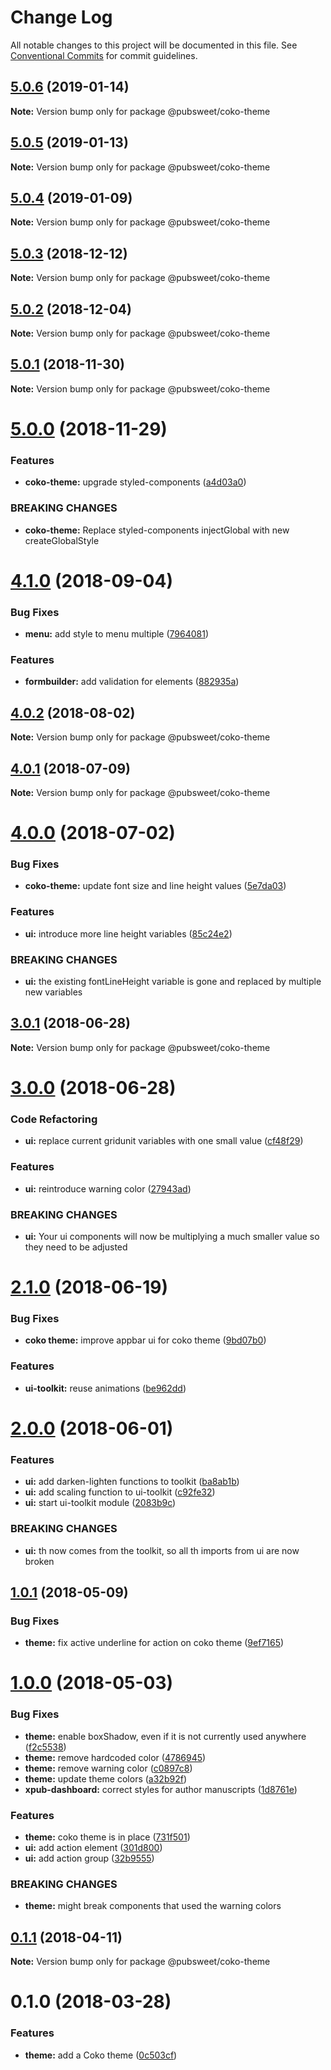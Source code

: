 # Change Log

All notable changes to this project will be documented in this file.
See [Conventional Commits](https://conventionalcommits.org) for commit guidelines.

## [5.0.6](https://gitlab.coko.foundation/pubsweet/pubsweet/compare/@pubsweet/coko-theme@5.0.5...@pubsweet/coko-theme@5.0.6) (2019-01-14)

**Note:** Version bump only for package @pubsweet/coko-theme





## [5.0.5](https://gitlab.coko.foundation/pubsweet/pubsweet/compare/@pubsweet/coko-theme@5.0.4...@pubsweet/coko-theme@5.0.5) (2019-01-13)

**Note:** Version bump only for package @pubsweet/coko-theme





## [5.0.4](https://gitlab.coko.foundation/pubsweet/pubsweet/compare/@pubsweet/coko-theme@5.0.3...@pubsweet/coko-theme@5.0.4) (2019-01-09)

**Note:** Version bump only for package @pubsweet/coko-theme





## [5.0.3](https://gitlab.coko.foundation/pubsweet/pubsweet/compare/@pubsweet/coko-theme@5.0.2...@pubsweet/coko-theme@5.0.3) (2018-12-12)

**Note:** Version bump only for package @pubsweet/coko-theme





## [5.0.2](https://gitlab.coko.foundation/pubsweet/pubsweet/compare/@pubsweet/coko-theme@5.0.1...@pubsweet/coko-theme@5.0.2) (2018-12-04)

**Note:** Version bump only for package @pubsweet/coko-theme





## [5.0.1](https://gitlab.coko.foundation/pubsweet/pubsweet/compare/@pubsweet/coko-theme@5.0.0...@pubsweet/coko-theme@5.0.1) (2018-11-30)

**Note:** Version bump only for package @pubsweet/coko-theme





# [5.0.0](https://gitlab.coko.foundation/pubsweet/pubsweet/compare/@pubsweet/coko-theme@4.1.0...@pubsweet/coko-theme@5.0.0) (2018-11-29)


### Features

* **coko-theme:** upgrade styled-components ([a4d03a0](https://gitlab.coko.foundation/pubsweet/pubsweet/commit/a4d03a0))


### BREAKING CHANGES

* **coko-theme:** Replace styled-components injectGlobal with new createGlobalStyle





<a name="4.1.0"></a>
# [4.1.0](https://gitlab.coko.foundation/pubsweet/pubsweet/compare/@pubsweet/coko-theme@4.0.2...@pubsweet/coko-theme@4.1.0) (2018-09-04)


### Bug Fixes

* **menu:** add style to menu multiple ([7964081](https://gitlab.coko.foundation/pubsweet/pubsweet/commit/7964081))


### Features

* **formbuilder:** add validation for elements ([882935a](https://gitlab.coko.foundation/pubsweet/pubsweet/commit/882935a))




<a name="4.0.2"></a>
## [4.0.2](https://gitlab.coko.foundation/pubsweet/pubsweet/compare/@pubsweet/coko-theme@4.0.1...@pubsweet/coko-theme@4.0.2) (2018-08-02)




**Note:** Version bump only for package @pubsweet/coko-theme

<a name="4.0.1"></a>
## [4.0.1](https://gitlab.coko.foundation/pubsweet/pubsweet/compare/@pubsweet/coko-theme@4.0.0...@pubsweet/coko-theme@4.0.1) (2018-07-09)




**Note:** Version bump only for package @pubsweet/coko-theme

<a name="4.0.0"></a>
# [4.0.0](https://gitlab.coko.foundation/pubsweet/pubsweet/compare/@pubsweet/coko-theme@3.0.1...@pubsweet/coko-theme@4.0.0) (2018-07-02)


### Bug Fixes

* **coko-theme:** update font size and line height values ([5e7da03](https://gitlab.coko.foundation/pubsweet/pubsweet/commit/5e7da03))


### Features

* **ui:** introduce more line height variables ([85c24e2](https://gitlab.coko.foundation/pubsweet/pubsweet/commit/85c24e2))


### BREAKING CHANGES

* **ui:** the existing fontLineHeight variable is gone and replaced by multiple new variables




<a name="3.0.1"></a>
## [3.0.1](https://gitlab.coko.foundation/pubsweet/pubsweet/compare/@pubsweet/coko-theme@3.0.0...@pubsweet/coko-theme@3.0.1) (2018-06-28)




**Note:** Version bump only for package @pubsweet/coko-theme

<a name="3.0.0"></a>
# [3.0.0](https://gitlab.coko.foundation/pubsweet/pubsweet/compare/@pubsweet/coko-theme@2.1.0...@pubsweet/coko-theme@3.0.0) (2018-06-28)


### Code Refactoring

* **ui:** replace current gridunit variables with one small value ([cf48f29](https://gitlab.coko.foundation/pubsweet/pubsweet/commit/cf48f29))


### Features

* **ui:** reintroduce warning color ([27943ad](https://gitlab.coko.foundation/pubsweet/pubsweet/commit/27943ad))


### BREAKING CHANGES

* **ui:** Your ui components will now be multiplying a much smaller value so they need to be
adjusted




<a name="2.1.0"></a>
# [2.1.0](https://gitlab.coko.foundation/pubsweet/pubsweet/compare/@pubsweet/coko-theme@2.0.0...@pubsweet/coko-theme@2.1.0) (2018-06-19)


### Bug Fixes

* **coko theme:** improve appbar ui for coko theme ([9bd07b0](https://gitlab.coko.foundation/pubsweet/pubsweet/commit/9bd07b0))


### Features

* **ui-toolkit:** reuse animations ([be962dd](https://gitlab.coko.foundation/pubsweet/pubsweet/commit/be962dd))




<a name="2.0.0"></a>
# [2.0.0](https://gitlab.coko.foundation/pubsweet/pubsweet/compare/@pubsweet/coko-theme@1.0.1...@pubsweet/coko-theme@2.0.0) (2018-06-01)


### Features

* **ui:** add darken-lighten functions to toolkit ([ba8ab1b](https://gitlab.coko.foundation/pubsweet/pubsweet/commit/ba8ab1b))
* **ui:** add scaling function to ui-toolkit ([c92fe32](https://gitlab.coko.foundation/pubsweet/pubsweet/commit/c92fe32))
* **ui:** start ui-toolkit module ([2083b9c](https://gitlab.coko.foundation/pubsweet/pubsweet/commit/2083b9c))


### BREAKING CHANGES

* **ui:** th now comes from the toolkit, so all th imports from ui are now broken




<a name="1.0.1"></a>
## [1.0.1](https://gitlab.coko.foundation/pubsweet/pubsweet/compare/@pubsweet/coko-theme@1.0.0...@pubsweet/coko-theme@1.0.1) (2018-05-09)


### Bug Fixes

* **theme:** fix active underline for action on coko theme ([9ef7165](https://gitlab.coko.foundation/pubsweet/pubsweet/commit/9ef7165))




<a name="1.0.0"></a>
# [1.0.0](https://gitlab.coko.foundation/pubsweet/pubsweet/compare/@pubsweet/coko-theme@0.1.1...@pubsweet/coko-theme@1.0.0) (2018-05-03)


### Bug Fixes

* **theme:** enable boxShadow, even if it is not currently used anywhere ([f2c5538](https://gitlab.coko.foundation/pubsweet/pubsweet/commit/f2c5538))
* **theme:** remove hardcoded color ([4786945](https://gitlab.coko.foundation/pubsweet/pubsweet/commit/4786945))
* **theme:** remove warning color ([c0897c8](https://gitlab.coko.foundation/pubsweet/pubsweet/commit/c0897c8))
* **theme:** update theme colors ([a32b92f](https://gitlab.coko.foundation/pubsweet/pubsweet/commit/a32b92f))
* **xpub-dashboard:** correct styles for author manuscripts ([1d8761e](https://gitlab.coko.foundation/pubsweet/pubsweet/commit/1d8761e))


### Features

* **theme:** coko theme is in place ([731f501](https://gitlab.coko.foundation/pubsweet/pubsweet/commit/731f501))
* **ui:** add action element ([301d800](https://gitlab.coko.foundation/pubsweet/pubsweet/commit/301d800))
* **ui:** add action group ([32b9555](https://gitlab.coko.foundation/pubsweet/pubsweet/commit/32b9555))


### BREAKING CHANGES

* **theme:** might break components that used the warning colors




<a name="0.1.1"></a>
## [0.1.1](https://gitlab.coko.foundation/pubsweet/pubsweet/compare/@pubsweet/coko-theme@0.1.0...@pubsweet/coko-theme@0.1.1) (2018-04-11)




**Note:** Version bump only for package @pubsweet/coko-theme

<a name="0.1.0"></a>
# 0.1.0 (2018-03-28)


### Features

* **theme:** add a Coko theme ([0c503cf](https://gitlab.coko.foundation/pubsweet/pubsweet/commit/0c503cf))
